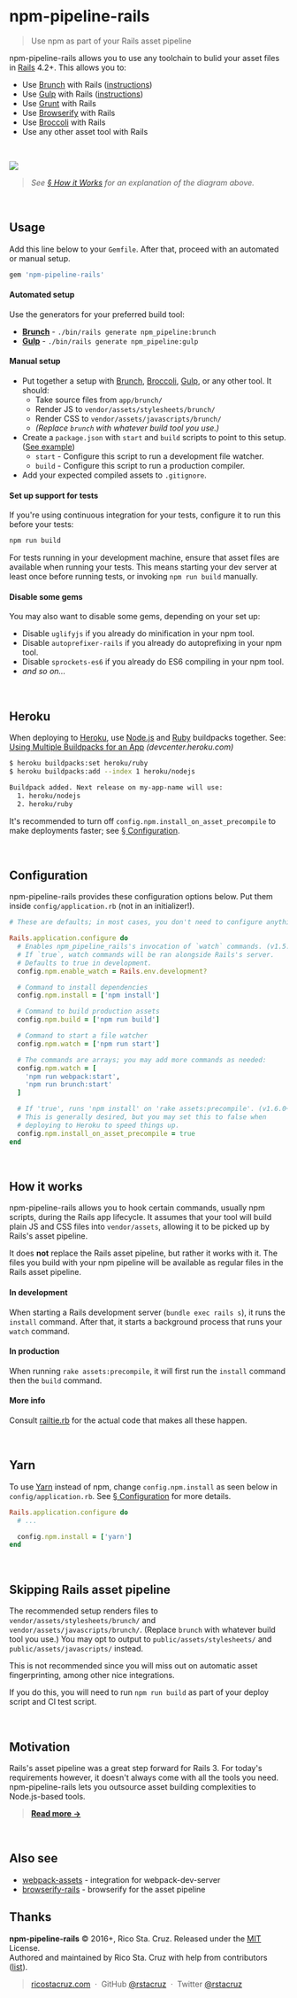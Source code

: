 # npm-pipeline-rails

> Use npm as part of your Rails asset pipeline

npm-pipeline-rails allows you to use any toolchain to bulid your asset files in [Rails] 4.2+. This allows you to:

- Use [Brunch][] with Rails ([instructions](docs/brunch.md))
- Use [Gulp][] with Rails ([instructions](docs/gulp.md))
- Use [Grunt][] with Rails
- Use [Browserify][] with Rails
- Use [Broccoli][] with Rails
- Use any other asset tool with Rails

[Rails]: http://rubyonrails.org/
[Webpack]: https://webpack.github.io/
[Brunch]: http://brunch.io/
[Browserify]: http://browserify.org/
[Gulp]: http://gulpjs.com/
[Grunt]: http://gruntjs.com/

<br>

![](docs/screenshots/full.png)

> _See [§ How it Works](#how-it-works) for an explanation of the diagram above._

<br>

[Broccoli]: https://github.com/broccolijs/broccoli

## Usage

Add this line below to your `Gemfile`. After that, proceed with an automated or manual setup.

```rb
gem 'npm-pipeline-rails'
```

#### Automated setup

Use the generators for your preferred build tool:

- __[Brunch](docs/brunch.md)__ - `./bin/rails generate npm_pipeline:brunch`
- __[Gulp](docs/gulp.md)__ - `./bin/rails generate npm_pipeline:gulp`

#### Manual setup

* Put together a setup with [Brunch], [Broccoli], [Gulp], or any other tool. It should:
  * Take source files from `app/brunch/`
  * Render JS to `vendor/assets/stylesheets/brunch/`
  * Render CSS to `vendor/assets/javascripts/brunch/`
  * _(Replace `brunch` with whatever build tool you use.)_
* Create a `package.json` with `start` and `build` scripts to point to this setup. ([See example](lib/generators/npm_pipeline/brunch/package.json))
  * `start` - Configure this script to run a development file watcher.
  * `build` - Configure this script to run a production compiler.
* Add your expected compiled assets to `.gitignore`.

#### Set up support for tests

If you're using continuous integration for your tests, configure it to run this before your tests:

```sh
npm run build
```

For tests running in your development machine, ensure that asset files are available when running your tests. This means starting your dev server at least once before running tests, or invoking `npm run build` manually.

#### Disable some gems

You may also want to disable some gems, depending on your set up:

- Disable `uglifyjs` if you already do minification in your npm tool.
- Disable `autoprefixer-rails` if you already do autoprefixing in your npm tool.
- Disable `sprockets-es6` if you already do ES6 compiling in your npm tool.
- _and so on..._

<br>

## Heroku

When deploying to [Heroku](https://heroku.com), use [Node.js](https://github.com/heroku/heroku-buildpack-nodejs) and [Ruby](https://github.com/heroku/heroku-buildpack-ruby) buildpacks together. See: [Using Multiple Buildpacks for an App](https://devcenter.heroku.com/articles/using-multiple-buildpacks-for-an-app) *(devcenter.heroku.com)*

```sh
$ heroku buildpacks:set heroku/ruby
$ heroku buildpacks:add --index 1 heroku/nodejs

Buildpack added. Next release on my-app-name will use:
  1. heroku/nodejs
  2. heroku/ruby
```

It's recommended to turn off `config.npm.install_on_asset_precompile` to make deployments faster; see [§ Configuration](#configuration).

<br>

## Configuration

npm-pipeline-rails provides these configuration options below. Put them inside `config/application.rb` (not in an initializer!).

```rb
# These are defaults; in most cases, you don't need to configure anything.

Rails.application.configure do
  # Enables npm_pipeline_rails's invocation of `watch` commands. (v1.5.0+)
  # If `true`, watch commands will be ran alongside Rails's server.
  # Defaults to true in development.
  config.npm.enable_watch = Rails.env.development?

  # Command to install dependencies
  config.npm.install = ['npm install']

  # Command to build production assets
  config.npm.build = ['npm run build']

  # Command to start a file watcher
  config.npm.watch = ['npm run start']

  # The commands are arrays; you may add more commands as needed:
  config.npm.watch = [
    'npm run webpack:start',
    'npm run brunch:start'
  ]

  # If 'true', runs 'npm install' on 'rake assets:precompile'. (v1.6.0+)
  # This is generally desired, but you may set this to false when
  # deploying to Heroku to speed things up.
  config.npm.install_on_asset_precompile = true
end
```

<br>

## How it works

npm-pipeline-rails allows you to hook certain commands, usually npm scripts, during the Rails app lifecycle. It assumes that your tool will build plain JS and CSS files into `vendor/assets`, allowing it to be picked up by Rails's asset pipeline.

It does __not__ replace the Rails asset pipeline, but rather it works with it. The files you build with your npm pipeline will be available as regular files in the Rails asset pipeline.

#### In development

When starting a Rails development server (`bundle exec rails s`), it runs the `install` command. After that, it starts a background process that runs your `watch` command.

#### In production

When running `rake assets:precompile`, it will first run the `install` command then the `build` command.

#### More info

Consult [railtie.rb](https://github.com/rstacruz/npm-pipeline-rails/blob/master/lib/npm-pipeline-rails/railtie.rb) for the actual code that makes all these happen.

<br>

## Yarn

To use [Yarn](https://yarnpkg.com/) instead of npm, change `config.npm.install` as seen below in `config/application.rb`. See [§ Configuration](#configuration) for more details.

```rb
Rails.application.configure do
  # ...

  config.npm.install = ['yarn']
end
```

<br>

## Skipping Rails asset pipeline

The recommended setup renders files to `vendor/assets/stylesheets/brunch/` and `vendor/assets/javascripts/brunch/`. (Replace `brunch` with whatever build tool you use.) You may opt to output to `public/assets/stylesheets/` and `public/assets/javascripts/` instead.

This is not recommended since you will miss out on automatic asset fingerprinting, among other nice integrations.

If you do this, you will need to run `npm run build` as part of your deploy script and CI test script.

<br>

## Motivation

Rails's asset pipeline was a great step forward for Rails 3. For today's requirements however, it doesn't always come with all the tools you need. npm-pipeline-rails lets you outsource asset building complexities to Node.js-based tools.

> __[Read more →](docs/motivation.md)__

<br>

## Also see

- [webpack-assets](https://github.com/toptal/webpack-assets) - integration for webpack-dev-server
- [browserify-rails](https://rubygems.org/gems/browserify-rails) - browserify for the asset pipeline

## Thanks

**npm-pipeline-rails** © 2016+, Rico Sta. Cruz. Released under the [MIT] License.<br>
Authored and maintained by Rico Sta. Cruz with help from contributors ([list][contributors]).

> [ricostacruz.com](http://ricostacruz.com) &nbsp;&middot;&nbsp;
> GitHub [@rstacruz](https://github.com/rstacruz) &nbsp;&middot;&nbsp;
> Twitter [@rstacruz](https://twitter.com/rstacruz)

[MIT]: http://mit-license.org/
[contributors]: http://github.com/rstacruz/npm-pipeline-rails/contributors
